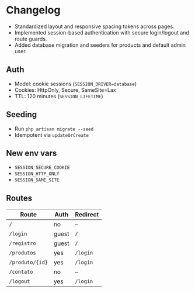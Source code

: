 # Changelog

- Standardized layout and responsive spacing tokens across pages.
- Implemented session-based authentication with secure login/logout and route guards.
- Added database migration and seeders for products and default admin user.

## Auth
- Model: cookie sessions (`SESSION_DRIVER=database`)
- Cookies: HttpOnly, Secure, SameSite=Lax
- TTL: 120 minutes (`SESSION_LIFETIME`)

## Seeding
- Run `php artisan migrate --seed`
- Idempotent via `updateOrCreate`

## New env vars
- `SESSION_SECURE_COOKIE`
- `SESSION_HTTP_ONLY`
- `SESSION_SAME_SITE`

## Routes
| Route | Auth | Redirect |
|-------|------|----------|
| `/` | no | – |
| `/login` | guest | `/` |
| `/registro` | guest | `/` |
| `/produtos` | yes | `/login` |
| `/produto/{id}` | yes | `/login` |
| `/contato` | no | – |
| `/logout` | yes | `/login` |

